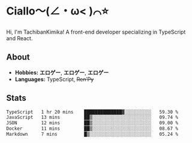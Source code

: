 # Ciallo～(∠・ω< )⌒⭐️

Hi, I'm TachibanKimika! A front-end developer specializing in TypeScript and React.

## About
- **Hobbies:** **エロゲー**, **エロゲー**, **エロゲー**
- **Languages:** TypeScript, ~~Ren’Py~~

## Stats
<!--START_SECTION:waka-->

```txt
TypeScript   1 hr 20 mins    ██████████████▓░░░░░░░░░░   59.30 %
JavaScript   13 mins         ██▒░░░░░░░░░░░░░░░░░░░░░░   09.74 %
JSON         12 mins         ██▒░░░░░░░░░░░░░░░░░░░░░░   09.00 %
Docker       11 mins         ██▒░░░░░░░░░░░░░░░░░░░░░░   08.67 %
Markdown     7 mins          █▒░░░░░░░░░░░░░░░░░░░░░░░   05.24 %
```

<!--END_SECTION:waka-->

<!-- ![Metrics](https://metrics.lecoq.io/TachibanaKimika?template=classic&base.activity=0&base.community=0&base.repositories=0&languages=1&isocalendar=1&isocalendar.duration=half-year&languages.limit=8&languages.sections=most-used&languages.colors=github&languages.threshold=0%25&languages.indepth=false&languages.recent.load=300&languages.recent.days=14&config.timezone=Asia%2FShanghai)
 -->
